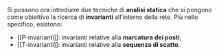 Si possono ora introdurre due tecniche di **analisi statica** che si pongono come obiettivo la ricerca di **invarianti** all’interno della rete. Più nello specifico, esistono:
- [[P-invarianti]]: invarianti relative alla **marcatura dei posti**;
- [[T-invarianti]]: invarianti relative alla **sequenza di scatto**.